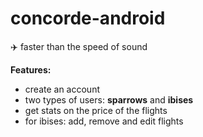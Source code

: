 # concorde-android
:airplane: faster than the speed of sound

**Features:**
- create an account
- two types of users: **sparrows** and **ibises** 
- get stats on the price of the flights
- for ibises: add, remove and edit flights
